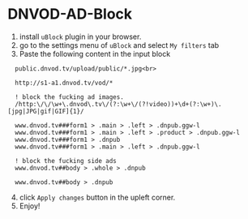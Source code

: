 # DNVOD-AD-Block

1. install ```uBlock``` plugin in your browser.
2. go to the settings menu of ```uBlock``` and select ```My filters``` tab
3. Paste the following content in the input block <br> 
```
  public.dnvod.tv/upload/public/*.jpg<br>

  http://s1-a1.dnvod.tv/vod/*

  ! block the fucking ad images.
  /http:\/\/\w+\.dnvod\.tv\/(?:\w+\/(?!video))+\d+(?:\w+)\.[jpg|JPG|gif|GIF]{1}/

  www.dnvod.tv###form1 > .main > .left > .dnpub.ggw-l
  www.dnvod.tv###form1 > .main > .left > .product > .dnpub.ggw-l
  www.dnvod.tv###form1 > .dnpub
  www.dnvod.tv###form1 > .main > .left > .dnpub.ggw-l

  ! block the fucking side ads
  www.dnvod.tv##body > .whole > .dnpub 

  www.dnvod.tv##body > .dnpub 
```

4. click ```Apply changes``` button in the upleft corner.
5. Enjoy!

